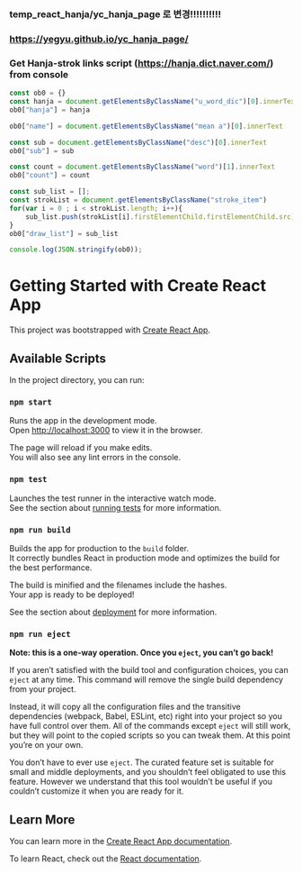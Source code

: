
### temp_react_hanja/yc_hanja_page 로 변경!!!!!!!!!!


### https://yegyu.github.io/yc_hanja_page/

### Get Hanja-strok links script (https://hanja.dict.naver.com/) from console
```javascript
const ob0 = {}
const hanja = document.getElementsByClassName("u_word_dic")[0].innerText
ob0["hanja"] = hanja

ob0["name"] = document.getElementsByClassName("mean a")[0].innerText

const sub = document.getElementsByClassName("desc")[0].innerText
ob0["sub"] = sub

const count = document.getElementsByClassName("word")[1].innerText
ob0["count"] = count

const sub_list = [];
const strokList = document.getElementsByClassName("stroke_item")
for(var i = 0 ; i < strokList.length; i++){
    sub_list.push(strokList[i].firstElementChild.firstElementChild.src);
}
ob0["draw_list"] = sub_list

console.log(JSON.stringify(ob0));
```

# Getting Started with Create React App

This project was bootstrapped with [Create React App](https://github.com/facebook/create-react-app).

## Available Scripts

In the project directory, you can run:

### `npm start`

Runs the app in the development mode.\
Open [http://localhost:3000](http://localhost:3000) to view it in the browser.

The page will reload if you make edits.\
You will also see any lint errors in the console.

### `npm test`

Launches the test runner in the interactive watch mode.\
See the section about [running tests](https://facebook.github.io/create-react-app/docs/running-tests) for more information.

### `npm run build`

Builds the app for production to the `build` folder.\
It correctly bundles React in production mode and optimizes the build for the best performance.

The build is minified and the filenames include the hashes.\
Your app is ready to be deployed!

See the section about [deployment](https://facebook.github.io/create-react-app/docs/deployment) for more information.

### `npm run eject`

**Note: this is a one-way operation. Once you `eject`, you can’t go back!**

If you aren’t satisfied with the build tool and configuration choices, you can `eject` at any time. This command will remove the single build dependency from your project.

Instead, it will copy all the configuration files and the transitive dependencies (webpack, Babel, ESLint, etc) right into your project so you have full control over them. All of the commands except `eject` will still work, but they will point to the copied scripts so you can tweak them. At this point you’re on your own.

You don’t have to ever use `eject`. The curated feature set is suitable for small and middle deployments, and you shouldn’t feel obligated to use this feature. However we understand that this tool wouldn’t be useful if you couldn’t customize it when you are ready for it.

## Learn More

You can learn more in the [Create React App documentation](https://facebook.github.io/create-react-app/docs/getting-started).

To learn React, check out the [React documentation](https://reactjs.org/).
